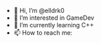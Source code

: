 - 👋 Hi, I’m @elldrk0
- 👀 I’m interested in GameDev
- 🌱 I’m currently learning C++
- 📫 How to reach me:

<!---
elldrk0/elldrk0 is a ✨ special ✨ repository because its `README.md` (this file) appears on your GitHub profile.
You can click the Preview link to take a look at your changes.
--->
